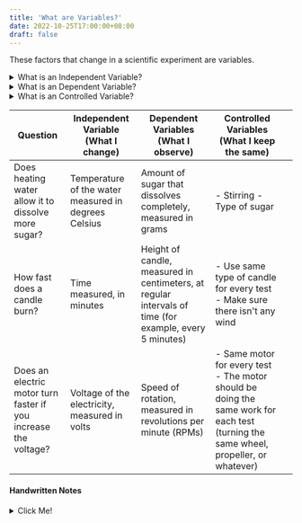 ```yaml
---
title: 'What are Variables?'
date: 2022-10-25T17:00:00+08:00
draft: false
---
```

These factors that change in a scientific experiment are variables.

<details> 
  <summary>What is an Independent Variable?</summary>
The independent variable(s) is the one that is changed by the scientist. Why just one? Well, if you changed more than one variable it would be hard to figure out which change is causing what you observe.
</details>

<details> 
  <summary>What is an Dependent Variable?</summary>
The dependent variables are the things that the scientist focuses his or her observations on to see how they respond to the change made to the independent variable.
</details>

<details> 
  <summary>What is an Controlled Variable?</summary>
Experiments also have controlled variables. Controlled variables are quantities and factors that a scientist wants to remain constant in order to make the experiment fair, and she or he must observe them as carefully as the dependent variables.
</details>

| Question                                                        | Independent Variable (What I change)                 | Dependent Variables  (What I observe)                                                                  | Controlled Variables    (What I keep the same)                                                                                       |   |
|-----------------------------------------------------------------|------------------------------------------------------|--------------------------------------------------------------------------------------------------------|--------------------------------------------------------------------------------------------------------------------------------------|---|
| Does heating water allow it to dissolve more sugar?             | Temperature of the water measured in degrees Celsius | Amount of sugar that dissolves completely, measured in grams                                           | - Stirring  - Type of sugar                                                                                                          |   |
| How fast does a candle burn?                                    | Time measured, in minutes                            | Height of candle, measured in centimeters, at regular intervals of time (for example, every 5 minutes) | - Use same type of candle for every test - Make sure there isn't any wind                                                            |   |
| Does an electric motor turn faster if you increase the voltage? | Voltage of the electricity, measured in volts        | Speed of rotation, measured in revolutions per minute (RPMs)                                           | - Same motor for every test - The motor should be doing the same work for each test (turning the same wheel, propeller, or whatever) |   |

#### Handwritten Notes
<details> 
  <summary>Click Me!</summary>
Will be uploaded later.
</details>